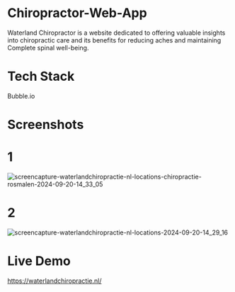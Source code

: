 # Chiropractor-Web-App
Waterland Chiropractor is a website dedicated to offering valuable insights into chiropractic care and its benefits for reducing aches and maintaining Complete spinal well-being.

# Tech Stack
Bubble.io

# Screenshots
# 1

![screencapture-waterlandchiropractie-nl-locations-chiropractie-rosmalen-2024-09-20-14_33_05](https://github.com/user-attachments/assets/1ff6e03a-337b-4b07-be9c-66a75fb032c8)
# 2

![screencapture-waterlandchiropractie-nl-locations-2024-09-20-14_29_16](https://github.com/user-attachments/assets/59154867-7b3f-411f-88dc-d746d9b19feb)

# Live Demo
https://waterlandchiropractie.nl/




